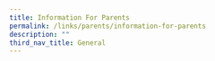 ```yaml
---
title: Information For Parents
permalink: /links/parents/information-for-parents
description: ""
third_nav_title: General
---
```


